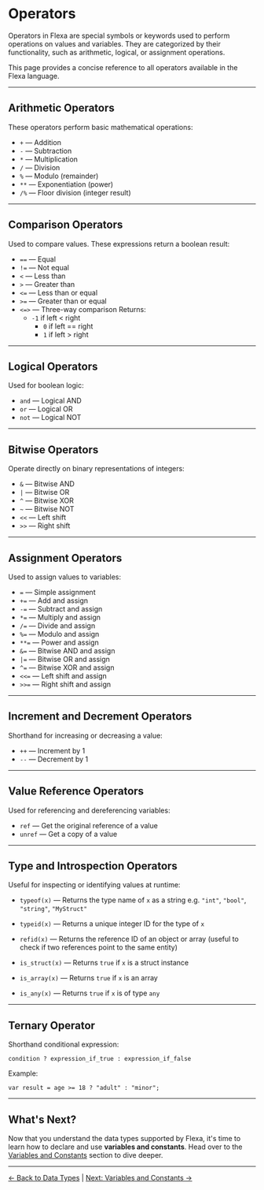 # Operators

Operators in Flexa are special symbols or keywords used to perform operations on values and variables. They are categorized by their functionality, such as arithmetic, logical, or assignment operations.

This page provides a concise reference to all operators available in the Flexa language.

---

## Arithmetic Operators

These operators perform basic mathematical operations:

- `+` — Addition
- `-` — Subtraction
- `*` — Multiplication
- `/` — Division
- `%` — Modulo (remainder)
- `**` — Exponentiation (power)
- `/%` — Floor division (integer result)

---

## Comparison Operators

Used to compare values. These expressions return a boolean result:

- `==` — Equal
- `!=` — Not equal
- `<` — Less than
- `>` — Greater than
- `<=` — Less than or equal
- `>=` — Greater than or equal
- `<=>` — Three-way comparison
  Returns:
  - `-1` if left < right
    - `0` if left == right
    - `1` if left > right

---

## Logical Operators

Used for boolean logic:

- `and` — Logical AND
- `or` — Logical OR
- `not` — Logical NOT

---

## Bitwise Operators

Operate directly on binary representations of integers:

- `&` — Bitwise AND
- `|` — Bitwise OR
- `^` — Bitwise XOR
- `~` — Bitwise NOT
- `<<` — Left shift
- `>>` — Right shift

---

## Assignment Operators

Used to assign values to variables:

- `=` — Simple assignment
- `+=` — Add and assign
- `-=` — Subtract and assign
- `*=` — Multiply and assign
- `/=` — Divide and assign
- `%=` — Modulo and assign
- `**=` — Power and assign
- `&=` — Bitwise AND and assign
- `|=` — Bitwise OR and assign
- `^=` — Bitwise XOR and assign
- `<<=` — Left shift and assign
- `>>=` — Right shift and assign

---

## Increment and Decrement Operators

Shorthand for increasing or decreasing a value:

- `++` — Increment by 1
- `--` — Decrement by 1

---

## Value Reference Operators

Used for referencing and dereferencing variables:

- `ref` — Get the original reference of a value
- `unref` — Get a copy of a value

---

## Type and Introspection Operators

Useful for inspecting or identifying values at runtime:

* `typeof(x)` — Returns the type name of `x` as a string
  e.g. `"int"`, `"bool"`, `"string"`, `"MyStruct"`

* `typeid(x)` — Returns a unique integer ID for the type of `x`

* `refid(x)` — Returns the reference ID of an object or array (useful to check if two references point to the same entity)

* `is_struct(x)` — Returns `true` if `x` is a struct instance

* `is_array(x)` — Returns `true` if `x` is an array

* `is_any(x)` — Returns `true` if `x` is of type `any`

---

## Ternary Operator

Shorthand conditional expression:

```flexa
condition ? expression_if_true : expression_if_false
````

Example:

```flexa
var result = age >= 18 ? "adult" : "minor";
```

---

## What's Next?

Now that you understand the data types supported by Flexa, it's time to learn how to declare and use **variables and constants**. Head over to the [Variables and Constants](variables-and-constants) section to dive deeper.

---

[← Back to Data Types](data-types) | [Next: Variables and Constants →](variables-and-constants)
